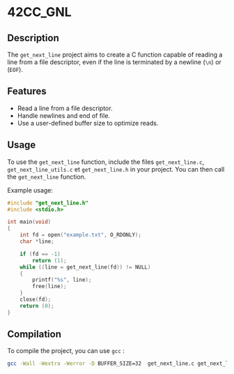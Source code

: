 # 42CC_GNL

## Description

The `get_next_line` project aims to create a C function capable of reading a line from a file descriptor, even if the line is terminated by a newline (`\n`) or (`EOF`).

## Features

- Read a line from a file descriptor.
- Handle newlines and end of file.
- Use a user-defined buffer size to optimize reads.

## Usage

To use the `get_next_line` function, include the files `get_next_line.c`, `get_next_line_utils.c` et `get_next_line.h` in your project. You can then call the `get_next_line` function.

Example usage:

```c
#include "get_next_line.h"
#include <stdio.h>

int main(void)
{
    int fd = open("example.txt", O_RDONLY);
    char *line;

    if (fd == -1)
        return (1);
    while ((line = get_next_line(fd)) != NULL)
    {
        printf("%s", line);
        free(line);
    }
    close(fd);
    return (0);
}
```

## Compilation

To compile the project, you can use `gcc` :

```sh
gcc -Wall -Wextra -Werror -D BUFFER_SIZE=32  get_next_line.c get_next_line_utils.c -o get_next_line
```
